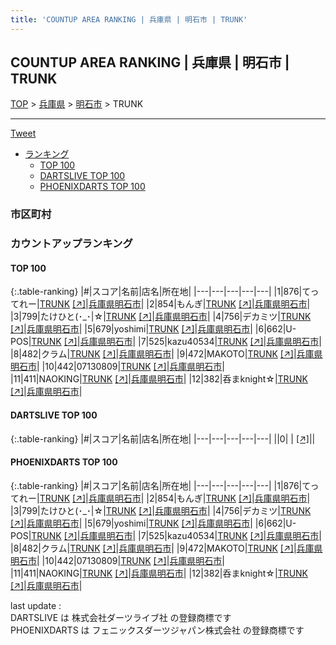 ```yaml
---
title: 'COUNTUP AREA RANKING | 兵庫県 | 明石市 | TRUNK'
---
```

## COUNTUP AREA RANKING | 兵庫県 | 明石市 | TRUNK

[TOP](/darts/rank/) > [兵庫県](/darts/rank/兵庫県/) > [明石市](/darts/rank/兵庫県/明石市/) > TRUNK

___

<a href="https://twitter.com/share?ref_src=twsrc%5Etfw" data-text="COUNTUP AREA RANKING | 兵庫県明石市TRUNK" class="twitter-share-button" data-hashtags="DARTSLIVE,PHOENIXDARTS,darts,ダーツ" data-show-count="false">Tweet</a>

* [ランキング](#カウントアップランキング)
    * [TOP 100](#top-100)
    * [DARTSLIVE TOP 100](#dartslive-top-100)
    * [PHOENIXDARTS TOP 100](#phoenixdarts-top-100)

### 市区町村

<ul>

</ul>

### カウントアップランキング

#### TOP 100



{:.table-ranking}
|#|スコア|名前|店名|所在地|
|---|---|---|---|---|
|1|876|<span class="rank-name-pd">てってれー</span>|<a href="/darts/rank/shops/88333.html">TRUNK</a> <a href="https://vs.phoenixdarts.com/jp/shop/shopDetailInfo/s_88333?s_seq=88333">[↗]</a>|<a href="/darts/rank/兵庫県/明石市">兵庫県明石市</a>|
|2|854|<span class="rank-name-pd">もんぎ</span>|<a href="/darts/rank/shops/88333.html">TRUNK</a> <a href="https://vs.phoenixdarts.com/jp/shop/shopDetailInfo/s_88333?s_seq=88333">[↗]</a>|<a href="/darts/rank/兵庫県/明石市">兵庫県明石市</a>|
|3|799|<span class="rank-name-pd">たけひと(･_･&#124;☆</span>|<a href="/darts/rank/shops/88333.html">TRUNK</a> <a href="https://vs.phoenixdarts.com/jp/shop/shopDetailInfo/s_88333?s_seq=88333">[↗]</a>|<a href="/darts/rank/兵庫県/明石市">兵庫県明石市</a>|
|4|756|<span class="rank-name-pd">デカミツ</span>|<a href="/darts/rank/shops/88333.html">TRUNK</a> <a href="https://vs.phoenixdarts.com/jp/shop/shopDetailInfo/s_88333?s_seq=88333">[↗]</a>|<a href="/darts/rank/兵庫県/明石市">兵庫県明石市</a>|
|5|679|<span class="rank-name-pd">yoshimi</span>|<a href="/darts/rank/shops/88333.html">TRUNK</a> <a href="https://vs.phoenixdarts.com/jp/shop/shopDetailInfo/s_88333?s_seq=88333">[↗]</a>|<a href="/darts/rank/兵庫県/明石市">兵庫県明石市</a>|
|6|662|<span class="rank-name-pd">U-POS</span>|<a href="/darts/rank/shops/88333.html">TRUNK</a> <a href="https://vs.phoenixdarts.com/jp/shop/shopDetailInfo/s_88333?s_seq=88333">[↗]</a>|<a href="/darts/rank/兵庫県/明石市">兵庫県明石市</a>|
|7|525|<span class="rank-name-pd">kazu40534</span>|<a href="/darts/rank/shops/88333.html">TRUNK</a> <a href="https://vs.phoenixdarts.com/jp/shop/shopDetailInfo/s_88333?s_seq=88333">[↗]</a>|<a href="/darts/rank/兵庫県/明石市">兵庫県明石市</a>|
|8|482|<span class="rank-name-pd">クラム</span>|<a href="/darts/rank/shops/88333.html">TRUNK</a> <a href="https://vs.phoenixdarts.com/jp/shop/shopDetailInfo/s_88333?s_seq=88333">[↗]</a>|<a href="/darts/rank/兵庫県/明石市">兵庫県明石市</a>|
|9|472|<span class="rank-name-pd">MAKOTO</span>|<a href="/darts/rank/shops/88333.html">TRUNK</a> <a href="https://vs.phoenixdarts.com/jp/shop/shopDetailInfo/s_88333?s_seq=88333">[↗]</a>|<a href="/darts/rank/兵庫県/明石市">兵庫県明石市</a>|
|10|442|<span class="rank-name-pd">07130809</span>|<a href="/darts/rank/shops/88333.html">TRUNK</a> <a href="https://vs.phoenixdarts.com/jp/shop/shopDetailInfo/s_88333?s_seq=88333">[↗]</a>|<a href="/darts/rank/兵庫県/明石市">兵庫県明石市</a>|
|11|411|<span class="rank-name-pd">NAOKING</span>|<a href="/darts/rank/shops/88333.html">TRUNK</a> <a href="https://vs.phoenixdarts.com/jp/shop/shopDetailInfo/s_88333?s_seq=88333">[↗]</a>|<a href="/darts/rank/兵庫県/明石市">兵庫県明石市</a>|
|12|382|<span class="rank-name-pd">呑まknight☆</span>|<a href="/darts/rank/shops/88333.html">TRUNK</a> <a href="https://vs.phoenixdarts.com/jp/shop/shopDetailInfo/s_88333?s_seq=88333">[↗]</a>|<a href="/darts/rank/兵庫県/明石市">兵庫県明石市</a>|


#### DARTSLIVE TOP 100



{:.table-ranking}
|#|スコア|名前|店名|所在地|
|---|---|---|---|---|
||0|<span class="rank-name-dl"> </span>|<a href="/darts/rank/shops/.html"></a> <a href="">[↗]</a>|<a href="/darts/rank//"></a>|


#### PHOENIXDARTS TOP 100



{:.table-ranking}
|#|スコア|名前|店名|所在地|
|---|---|---|---|---|
|1|876|<span class="rank-name-pd">てってれー</span>|<a href="/darts/rank/shops/88333.html">TRUNK</a> <a href="https://vs.phoenixdarts.com/jp/shop/shopDetailInfo/s_88333?s_seq=88333">[↗]</a>|<a href="/darts/rank/兵庫県/明石市">兵庫県明石市</a>|
|2|854|<span class="rank-name-pd">もんぎ</span>|<a href="/darts/rank/shops/88333.html">TRUNK</a> <a href="https://vs.phoenixdarts.com/jp/shop/shopDetailInfo/s_88333?s_seq=88333">[↗]</a>|<a href="/darts/rank/兵庫県/明石市">兵庫県明石市</a>|
|3|799|<span class="rank-name-pd">たけひと(･_･&#124;☆</span>|<a href="/darts/rank/shops/88333.html">TRUNK</a> <a href="https://vs.phoenixdarts.com/jp/shop/shopDetailInfo/s_88333?s_seq=88333">[↗]</a>|<a href="/darts/rank/兵庫県/明石市">兵庫県明石市</a>|
|4|756|<span class="rank-name-pd">デカミツ</span>|<a href="/darts/rank/shops/88333.html">TRUNK</a> <a href="https://vs.phoenixdarts.com/jp/shop/shopDetailInfo/s_88333?s_seq=88333">[↗]</a>|<a href="/darts/rank/兵庫県/明石市">兵庫県明石市</a>|
|5|679|<span class="rank-name-pd">yoshimi</span>|<a href="/darts/rank/shops/88333.html">TRUNK</a> <a href="https://vs.phoenixdarts.com/jp/shop/shopDetailInfo/s_88333?s_seq=88333">[↗]</a>|<a href="/darts/rank/兵庫県/明石市">兵庫県明石市</a>|
|6|662|<span class="rank-name-pd">U-POS</span>|<a href="/darts/rank/shops/88333.html">TRUNK</a> <a href="https://vs.phoenixdarts.com/jp/shop/shopDetailInfo/s_88333?s_seq=88333">[↗]</a>|<a href="/darts/rank/兵庫県/明石市">兵庫県明石市</a>|
|7|525|<span class="rank-name-pd">kazu40534</span>|<a href="/darts/rank/shops/88333.html">TRUNK</a> <a href="https://vs.phoenixdarts.com/jp/shop/shopDetailInfo/s_88333?s_seq=88333">[↗]</a>|<a href="/darts/rank/兵庫県/明石市">兵庫県明石市</a>|
|8|482|<span class="rank-name-pd">クラム</span>|<a href="/darts/rank/shops/88333.html">TRUNK</a> <a href="https://vs.phoenixdarts.com/jp/shop/shopDetailInfo/s_88333?s_seq=88333">[↗]</a>|<a href="/darts/rank/兵庫県/明石市">兵庫県明石市</a>|
|9|472|<span class="rank-name-pd">MAKOTO</span>|<a href="/darts/rank/shops/88333.html">TRUNK</a> <a href="https://vs.phoenixdarts.com/jp/shop/shopDetailInfo/s_88333?s_seq=88333">[↗]</a>|<a href="/darts/rank/兵庫県/明石市">兵庫県明石市</a>|
|10|442|<span class="rank-name-pd">07130809</span>|<a href="/darts/rank/shops/88333.html">TRUNK</a> <a href="https://vs.phoenixdarts.com/jp/shop/shopDetailInfo/s_88333?s_seq=88333">[↗]</a>|<a href="/darts/rank/兵庫県/明石市">兵庫県明石市</a>|
|11|411|<span class="rank-name-pd">NAOKING</span>|<a href="/darts/rank/shops/88333.html">TRUNK</a> <a href="https://vs.phoenixdarts.com/jp/shop/shopDetailInfo/s_88333?s_seq=88333">[↗]</a>|<a href="/darts/rank/兵庫県/明石市">兵庫県明石市</a>|
|12|382|<span class="rank-name-pd">呑まknight☆</span>|<a href="/darts/rank/shops/88333.html">TRUNK</a> <a href="https://vs.phoenixdarts.com/jp/shop/shopDetailInfo/s_88333?s_seq=88333">[↗]</a>|<a href="/darts/rank/兵庫県/明石市">兵庫県明石市</a>|


<div class="footer border-top border-gray-light mt-5 pt-3 text-right text-gray">
    last update : <span style="font-weight: italic" id="foot_last_modified"></span><br />
    DARTSLIVE は 株式会社ダーツライブ社 の登録商標です<br />
    PHOENIXDARTS は フェニックスダーツジャパン株式会社 の登録商標です<br />
</div>

<script src="https://cdnjs.cloudflare.com/ajax/libs/jquery.tablesorter/2.31.3/js/jquery.tablesorter.min.js" integrity="sha512-qzgd5cYSZcosqpzpn7zF2ZId8f/8CHmFKZ8j7mU4OUXTNRd5g+ZHBPsgKEwoqxCtdQvExE5LprwwPAgoicguNg==" crossorigin="anonymous" referrerpolicy="no-referrer"></script>
<link rel="stylesheet" href="https://cdnjs.cloudflare.com/ajax/libs/jquery.tablesorter/2.31.3/css/theme.default.min.css" integrity="sha512-wghhOJkjQX0Lh3NSWvNKeZ0ZpNn+SPVXX1Qyc9OCaogADktxrBiBdKGDoqVUOyhStvMBmJQ8ZdMHiR3wuEq8+w==" crossorigin="anonymous" referrerpolicy="no-referrer" />
<script>
$(function() {
    $(".table-ranking").tablesorter({sortList:[[0, 0]]});
    $("#foot_last_modified").text(formatDate(new Date(document.lastModified), 'yyyy-MM-dd HH:mm:ss'));
});
</script>

<script async src="https://platform.twitter.com/widgets.js" charset="utf-8"></script>